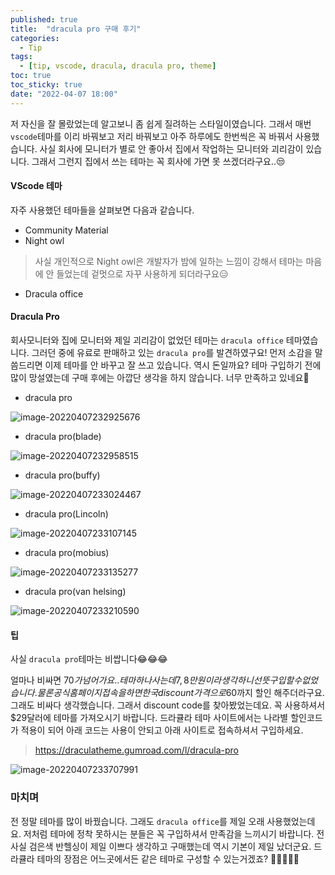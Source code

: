 ```yaml
---
published: true
title:  "dracula pro 구매 후기"
categories:
  - Tip
tags:
  - [tip, vscode, dracula, dracula pro, theme]
toc: true
toc_sticky: true
date: "2022-04-07 18:00"
---
```


저 자신을 잘 몰랐었는데 알고보니 좀 쉽게 질려하는 스타일이였습니다. 그래서 매번 `vscode`테마를 이리 바꿔보고 저리 바꿔보고 아주 하루에도 한번씩은 꼭 바꿔서 사용했습니다. 사실 회사에 모니터가 별로 안 좋아서 집에서 작업하는 모니터와 괴리감이 있습니다. 그래서 그런지 집에서 쓰는 테마는 꼭 회사에 가면 못 쓰겠더라구요..😒

#### VScode 테마

자주 사용했던 테마들을 살펴보면 다음과 같습니다.

* Community Material
* Night owl

> 사실 개인적으로 Night owl은 개발자가 밤에 일하는 느낌이 강해서 테마는 마음에 안 들었는데 겉멋으로 자꾸 사용하게 되더라구요😑

* Dracula office

#### Dracula Pro

회사모니터와 집에 모니터와 제일 괴리감이 없었던 테마는 `dracula office` 테마였습니다. 그러던 중에 유료로 판매하고 있는 `dracula pro`를 발견하였구요! 먼저 소감을 말씀드리면 이제 테마를 안 바꾸고 잘 쓰고 있습니다. 역시 돈일까요? 테마 구입하기 전에 많이 망설였는데 구매 후에는 아깝단 생각을 하지 않습니다. 너무 만족하고 있네요🤤

* dracula pro

![image-20220407232925676](../../assets/images/posts/2022-04-07-post-dracula-pro/image-20220407232925676.png)

* dracula pro(blade)

![image-20220407232958515](../../assets/images/posts/2022-04-07-post-dracula-pro/image-20220407232958515.png)

* dracula pro(buffy)

![image-20220407233024467](../../assets/images/posts/2022-04-07-post-dracula-pro/image-20220407233024467.png)

* dracula pro(Lincoln)

![image-20220407233107145](../../assets/images/posts/2022-04-07-post-dracula-pro/image-20220407233107145.png)

* dracula pro(mobius)

![image-20220407233135277](../../assets/images/posts/2022-04-07-post-dracula-pro/image-20220407233135277.png)

* dracula pro(van helsing)

![image-20220407233210590](../../assets/images/posts/2022-04-07-post-dracula-pro/image-20220407233210590.png)

#### 팁

사실 `dracula pro`테마는 비쌉니다😂😂😂

얼마나 비싸면 70$가 넘어가요.. 테마 하나 사는데 7, 8만원이라 생각하니 선뜻 구입할 수 없었습니다. 물론 공식 홈페이지 접속을 하면 한국 discount 가격으로 60$까지 할인 해주더라구요. 그래도 비싸다 생각했습니다. 그래서 discount code를 찾아봤었는데요. 꼭 사용하셔서 $29달러에 테마를 가져오시기 바랍니다. 드라큘라 테마 사이트에서는 나라별 할인코드가 적용이 되어 아래 코드는 사용이 안되고 아래 사이트로 접속하셔서 구입하세요.

> https://draculatheme.gumroad.com/l/dracula-pro

![image-20220407233707991](../../assets/images/posts/2022-04-07-post-dracula-pro/image-20220407233707991.png)

### 마치며

전 정말 테마를 많이 바꿨습니다. 그래도 `dracula office`를 제일 오래 사용했었는데요. 저처럼 테마에 정착 못하시는 분들은 꼭 구입하셔서 만족감을 느끼시기 바랍니다. 전 사실 검은색 반헬싱이 제일 이쁘다 생각하고 구매했는데 역시 기본이 제일 났더군요. 드라큘라 테마의 장점은 어느곳에서든 같은 테마로 구성할 수 있는거겠죠? 🧛‍♂️🧛‍♀️💕

